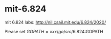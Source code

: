 # mit-6.824
mit 6.824 labs: http://nil.csail.mit.edu/6.824/2020/

Please set $GOPATH=xxx/go/src/6.824:$GOPATH
